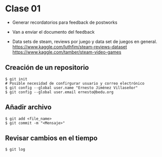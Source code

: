 # Clase 01

* Generar recordatorios para feedback de postworks
* Van a enviar el documento del feedback 

* Data sets de steam, reviews por juego y data set de juegos en general.
https://www.kaggle.com/luthfim/steam-reviews-dataset
https://www.kaggle.com/tamber/steam-video-games

## Creación de un repositorio

```
$ git init
# Posible necesidad de confirgurar usuario y correo electrónico
$ git config --global user.name "Ernesto Jiménez Villaseñor"
$ git config --global user.email ernesto@bedu.org
```

## Añadir archivo
```
$ git add <file_name>
$ git commit -m "<Mensaje>"
```

## Revisar cambios en el tiempo

```
$ git log
```
